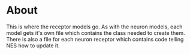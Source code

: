# About

This is where the receptor models go. As with the neuron models, each model gets it's own file which contains the class needed to create them. There is also a file for each neuron receptor which contains code telling NES how to update it.